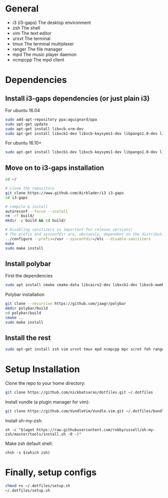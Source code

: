 # General
- i3 (i3-gaps) The desktop environment
- zsh          The shell
- vim          The text editor
- urxvt        The terminal
- tmux         The terminal multiplexer
- ranger       The file manager
- mpd          The music player daemon
- ncmpcpp      The mpd client


# Dependencies
## Install i3-gaps dependencies (or just plain i3)
For ubuntu 16.04
```bash
sudo add-apt-repository ppa:aguignard/ppa
sudo apt-get update
sudo apt-get install libxcb-xrm-dev
sudo apt-get install libxcb1-dev libxcb-keysyms1-dev libpango1.0-dev libxcb-util0-dev libxcb-icccm4-dev libyajl-dev libstartup-notification0-dev libxcb-randr0-dev libev-dev libxcb-cursor-dev libxcb-xinerama0-dev libxcb-xkb-dev libxkbcommon-dev libxkbcommon-x11-dev autoconf libxcb-xrm-dev
```
For ubuntu 16.10+
```bash
sudo apt-get install libxcb1-dev libxcb-keysyms1-dev libpango1.0-dev libxcb-util0-dev libxcb-icccm4-dev libyajl-dev libstartup-notification0-dev libxcb-randr0-dev libev-dev libxcb-cursor-dev libxcb-xinerama0-dev libxcb-xkb-dev libxkbcommon-dev libxkbcommon-x11-dev autoconf libxcb-xrm0 libxcb-xrm-dev automake
```

## Move on to i3-gaps installation
```bash
cd ~/

# clone the repository
git clone https://www.github.com/Airblader/i3 i3-gaps
cd i3-gaps

# compile & install
autoreconf --force --install
rm -rf build/
mkdir -p build && cd build/

# Disabling sanitizers is important for release versions!
# The prefix and sysconfdir are, obviously, dependent on the distribution.
../configure --prefix=/usr --sysconfdir=/etc --disable-sanitizers
make
sudo make install
```

## Install polybar
First the dependencies
```bash
sudo apt install cmake cmake-data libcairo2-dev libxcb1-dev libxcb-ewmh-dev libxcb-icccm4-dev libxcb-image0-dev libxcb-randr0-dev libxcb-util0-dev libxcb-xkb-dev pkg-config python-xcbgen xcb-proto libxcb-xrm-dev i3-wm libasound2-dev libmpdclient-dev libiw-dev libcurl4-openssl-dev
```
Polybar installation
```bash
git clone --recursive https://github.com/jaagr/polybar
mkdir polybar/build
cd polybar/build
cmake ..
sudo make install
```

## Install the rest
```bash
sudo apt-get install zsh vim urxvt tmux mpd ncmpcpp mpc scrot feh ranger
```


# Setup Installation
Clone the repo to your home directory:
```bash
git clone https://github.com/nickbatsaras/dotfiles.git ~/.dotfiles
```
Install vundle (a plugin manager for vim):
```bash
git clone https://github.com/VundleVim/Vundle.vim.git ~/.dotfiles/bundle/Vundle.vim
```
Install oh-my-zsh:
```
sh -c "$(wget https://raw.githubusercontent.com/robbyrussell/oh-my-zsh/master/tools/install.sh -O -)"
```
Make zsh default shell:
```
chsh -s $(which zsh)
```


# Finally, setup configs
```bash
chmod +x ~/.dotfiles/setup.sh
~/.dotfiles/setup.sh
```
